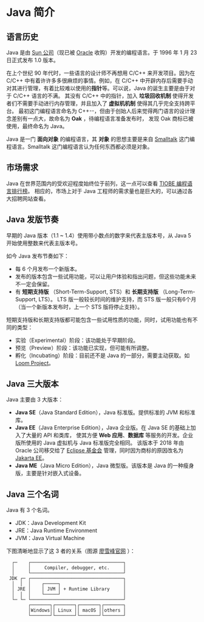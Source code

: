 # Java 简介

## 语言历史

Java 是由 [Sun 公司](https://en.wikipedia.org/wiki/Sun_Microsystems)（现已被 [Oracle](https://www.oracle.com/)
收购）开发的编程语言。于 1996 年 1 月 23 日正式发布 1.0 版本。

在上个世纪 90 年代时，一些语言的设计师不再想用 C/C++ 来开发项目。因为在 C/C++ 中有着许许多多很麻烦的事情。例如，在 C/C++ 中开辟内存后需要手动对其进行管理，有着比较难以使用的**指针**等。可以说，Java 的诞生主要是由于对于 C/C++ 语言的不满。
其没有 C/C++ 中的指针，加入 **垃圾回收机制** 使得开发者们不需要手动进行内存管理，并且加入了 **虚拟机机制** 使得其几乎完全支持跨平台。
最初这门编程语言命名为 C++--，但由于创始人后来觉得两门语言的设计理念差别有一点大，故命名为 **Oak** ，待编程语言准备发布时，
发现 Oak 商标已被使用，最终命名为 Java。

Java 是一门 **面向对象** 的编程语言，其 **对象** 的思想主要是来自 [Smalltalk](https://zh.wikipedia.org/wiki/Smalltalk)
这门编程语言。Smalltalk 这门编程语言认为任何东西都必须是对象。

## 市场需求

Java 在世界范围内的受欢迎程度始终位于前列，这一点可以查看 [TIOBE 编程语言排行榜](https://www.tiobe.com/tiobe-index/)。
相应的，市场上对于 Java 工程师的需求量也是巨大的，可以通过各大招聘网站查看。

## Java 发版节奏

早期的 Java 版本（1.1 ~ 1.4）使用带小数点的数字来代表主版本号，从 Java 5 开始使用整数来代表主版本号。

如今 Java 发布节奏如下：

- 每 6 个月发布一个新版本。
- 发布的版本包含一些试用功能，可以让用户体验和指出问题，但这些功能未来不一定会保留。
- 有 **短期支持版** （Short-Term-Support, STS）和 **长期支持版** （Long-Term-Support, LTS）。
  LTS 版一般较长时间的维护支持，而 STS 版一般只有6个月（当一个新版本发布时，上一个 STS 版将停止支持）。

短期支持版和长期支持版都可能包含一些试用性质的功能，同时，试用功能也有不同的类型：

- 实验（Experimental）阶段：该功能处于早期阶段。
- 预览（Preview）阶段：该功能已实现，但可能有所调整。
- 孵化（Incubating）阶段：目前还不是 Java 的一部分，需要主动获取。如 [Loom Project](https://openjdk.java.net/projects/loom/)。

## Java 三大版本

Java 主要由 3 大版本：

- **Java SE**（Java Standard Edition），Java 标准版。提供标准的 JVM 和标准库。
- **Java EE**（Java Enterprise Edition），Java 企业版。在 Java SE 的基础上加入了大量的 API 和类库，
  使其方便 **Web 应用**、**数据库** 等服务的开发。企业版所使用的 Java 虚拟机与 Java  标准版完全相同。
  该版本于 2018 年由 Oracle 公司移交给了 [Eclipse 基金会](https://www.eclipse.org/org/foundation/)
  管理，同时因为商标的原因改名为 [Jakarta EE](https://jakarta.ee/)。
- **Java ME**（Java Micro Edition），Java 微型版。该版本是 Java 的一种瘦身版，主要是针对嵌入式设备。

## Java 三个名词

Java 有 3 个名词。

- JDK：Java Development Kit
- JRE：Java Runtime Environment
- JVM：Java Virtual Machine

下图清晰地显示了这 3 者的关系（图源 [廖雪峰官网](https://www.liaoxuefeng.com/) ）：

```ascii
  ┌─    ┌──────────────────────────────────┐
  │     │     Compiler, debugger, etc.     │
  │     └──────────────────────────────────┘
 JDK ┌─ ┌──────────────────────────────────┐
  │  │  │    ┌─────┐                       │
  │ JRE │    │ JVM │ + Runtime Library     │
  │  │  │    └─────┘                       │
  └─ └─ └──────────────────────────────────┘
        ┌───────┐┌───────┐┌───────┐┌───────┐
        │Windows││ Linux ││ macOS ││others │
        └───────┘└───────┘└───────┘└───────┘
```
